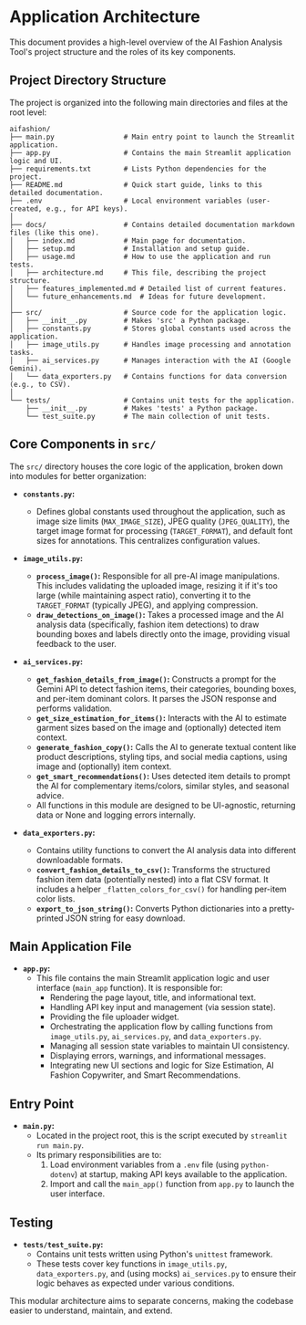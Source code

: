 # Application Architecture

This document provides a high-level overview of the AI Fashion Analysis Tool's project structure and the roles of its key components.

## Project Directory Structure

The project is organized into the following main directories and files at the root level:

```
aifashion/
├── main.py                 # Main entry point to launch the Streamlit application.
├── app.py                  # Contains the main Streamlit application logic and UI.
├── requirements.txt        # Lists Python dependencies for the project.
├── README.md               # Quick start guide, links to this detailed documentation.
├── .env                    # Local environment variables (user-created, e.g., for API keys).
│
├── docs/                   # Contains detailed documentation markdown files (like this one).
│   ├── index.md            # Main page for documentation.
│   ├── setup.md            # Installation and setup guide.
│   ├── usage.md            # How to use the application and run tests.
│   ├── architecture.md     # This file, describing the project structure.
│   ├── features_implemented.md # Detailed list of current features.
│   └── future_enhancements.md  # Ideas for future development.
│
├── src/                    # Source code for the application logic.
│   ├── __init__.py         # Makes 'src' a Python package.
│   ├── constants.py        # Stores global constants used across the application.
│   ├── image_utils.py      # Handles image processing and annotation tasks.
│   ├── ai_services.py      # Manages interaction with the AI (Google Gemini).
│   └── data_exporters.py   # Contains functions for data conversion (e.g., to CSV).
│
└── tests/                  # Contains unit tests for the application.
    ├── __init__.py         # Makes 'tests' a Python package.
    └── test_suite.py       # The main collection of unit tests.
```

## Core Components in `src/`

The `src/` directory houses the core logic of the application, broken down into modules for better organization:

*   **`constants.py`:**
    *   Defines global constants used throughout the application, such as image size limits (`MAX_IMAGE_SIZE`), JPEG quality (`JPEG_QUALITY`), the target image format for processing (`TARGET_FORMAT`), and default font sizes for annotations. This centralizes configuration values.

*   **`image_utils.py`:**
    *   **`process_image()`:** Responsible for all pre-AI image manipulations. This includes validating the uploaded image, resizing it if it's too large (while maintaining aspect ratio), converting it to the `TARGET_FORMAT` (typically JPEG), and applying compression.
    *   **`draw_detections_on_image()`:** Takes a processed image and the AI analysis data (specifically, fashion item detections) to draw bounding boxes and labels directly onto the image, providing visual feedback to the user.

*   **`ai_services.py`:**
    *   **`get_fashion_details_from_image()`:** Constructs a prompt for the Gemini API to detect fashion items, their categories, bounding boxes, and per-item dominant colors. It parses the JSON response and performs validation.
    *   **`get_size_estimation_for_items()`:** Interacts with the AI to estimate garment sizes based on the image and (optionally) detected item context.
    *   **`generate_fashion_copy()`:** Calls the AI to generate textual content like product descriptions, styling tips, and social media captions, using image and (optionally) item context.
    *   **`get_smart_recommendations()`:** Uses detected item details to prompt the AI for complementary items/colors, similar styles, and seasonal advice.
    *   All functions in this module are designed to be UI-agnostic, returning data or None and logging errors internally.

*   **`data_exporters.py`:**
    *   Contains utility functions to convert the AI analysis data into different downloadable formats.
    *   **`convert_fashion_details_to_csv()`:** Transforms the structured fashion item data (potentially nested) into a flat CSV format. It includes a helper `_flatten_colors_for_csv()` for handling per-item color lists.
    *   **`export_to_json_string()`:** Converts Python dictionaries into a pretty-printed JSON string for easy download.

## Main Application File

*   **`app.py`:**
    *   This file contains the main Streamlit application logic and user interface (`main_app` function). It is responsible for:
        *   Rendering the page layout, title, and informational text.
        *   Handling API key input and management (via session state).
        *   Providing the file uploader widget.
        *   Orchestrating the application flow by calling functions from `image_utils.py`, `ai_services.py`, and `data_exporters.py`.
        *   Managing all session state variables to maintain UI consistency.
        *   Displaying errors, warnings, and informational messages.
        *   Integrating new UI sections and logic for Size Estimation, AI Fashion Copywriter, and Smart Recommendations.

## Entry Point

*   **`main.py`:**
    *   Located in the project root, this is the script executed by `streamlit run main.py`.
    *   Its primary responsibilities are to:
        1.  Load environment variables from a `.env` file (using `python-dotenv`) at startup, making API keys available to the application.
        2.  Import and call the `main_app()` function from `app.py` to launch the user interface.

## Testing

*   **`tests/test_suite.py`:**
    *   Contains unit tests written using Python's `unittest` framework.
    *   These tests cover key functions in `image_utils.py`, `data_exporters.py`, and (using mocks) `ai_services.py` to ensure their logic behaves as expected under various conditions.

This modular architecture aims to separate concerns, making the codebase easier to understand, maintain, and extend.
